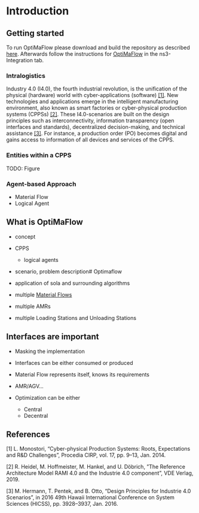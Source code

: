 # Introduction
<!-- Isn't this "Introduction"? -->

## Getting started

To run OptiMaFlow please download and build the repository as described [here](../../../docs/getting_started.md).
Afterwards follow the instructions for [OptiMaFlow](../../../daisi/docs/optimaflow-ns3/introduction.md) in the ns3-Integration tab.

### Intralogistics

Industry 4.0 (I4.0), the fourth industrial revolution, is the unification of the physical (hardware) world with cyber-applications (software) [[1]](#references).
New technologies and applications emerge in the intelligent manufacturing environment, also known as smart factories or cyber-physical production systems (CPPSs) [[2]](#references).
These I4.0-scenarios are built on the design principles such as interconnectivity, information transparency (open interfaces and standards), decentralized decision-making, and technical assistance [[3]](#references).
For instance, a production order (PO) becomes digital and gains access to information of all devices and services of the CPPS.

### Entities within a CPPS

TODO: Figure

### Agent-based Approach

- Material Flow
- Logical Agent

## What is OptiMaFlow

- concept
- CPPS
    - logical agents
- scenario, problem description# Optimaflow

- application of sola and surrounding algorithms
- multiple [Material Flows](./material_flow.md)
- multiple AMRs
- multiple Loading Stations and Unloading Stations


## Interfaces are important

- Masking the implementation
- Interfaces can be either consumed or produced

- Material Flow represents itself, knows its requirements
- AMR/AGV...
- Optimization can be either
    - Central
    - Decentral 

## References

[1] L. Monostori, “Cyber-physical Production Systems: Roots, Expectations and R&D Challenges”, Procedia CIRP, vol. 17, pp. 9–13, Jan. 2014.

[2] R. Heidel, M. Hoffmeister, M. Hankel, and U. Döbrich, ”The Reference Architecture Model RAMI 4.0 and the Industrie 4.0 component”, VDE Verlag, 2019.

[3] M. Hermann, T. Pentek, and B. Otto, “Design Principles for Industrie 4.0 Scenarios”, in 2016 49th Hawaii International Conference on System Sciences (HICSS), pp. 3928–3937, Jan. 2016.

